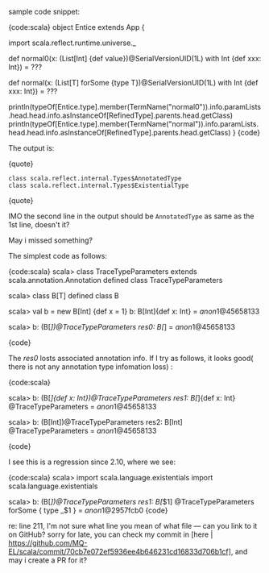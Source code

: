 sample code snippet:

{code:scala}
object Entice extends App {

  import scala.reflect.runtime.universe._

  def normal0(x: (List[Int] {def value})@SerialVersionUID(1L) with Int {def xxx: Int}) = ???

  def normal(x: (List[T] forSome {type T})@SerialVersionUID(1L) with Int {def xxx: Int}) = ???

  println(typeOf[Entice.type].member(TermName("normal0")).info.paramLists.head.head.info.asInstanceOf[RefinedType].parents.head.getClass)
  println(typeOf[Entice.type].member(TermName("normal")).info.paramLists.head.head.info.asInstanceOf[RefinedType].parents.head.getClass)
}
{code}

The output is: 

{quote}

    class scala.reflect.internal.Types$AnnotatedType
    class scala.reflect.internal.Types$ExistentialType

{quote}

IMO the second line in the output should be `AnnotatedType` as same as the 1st line, doesn't it? 

May i missed something?

The simplest code as follows:

{code:scala}
scala> class TraceTypeParameters extends scala.annotation.Annotation
defined class TraceTypeParameters

scala> class B[T]
defined class B

scala> val b = new B[Int] {def x = 1}
b: B[Int]{def x: Int} = $anon$1@45658133

scala> b: (B[_])@TraceTypeParameters
res0: B[_] = $anon$1@45658133

{code}

The *res0* losts associated annotation info.
If I try as follows, it looks good( there is not any annotation type infomation loss) :

{code:scala}

scala> b: (B[_]{def x: Int})@TraceTypeParameters
res1: B[_]{def x: Int} @TraceTypeParameters = $anon$1@45658133

scala> b: (B[Int])@TraceTypeParameters
res2: B[Int] @TraceTypeParameters = $anon$1@45658133

{code}


I see this is a regression since 2.10, where we see:

{code:scala}
scala> import scala.language.existentials
import scala.language.existentials

scala> b: (B[_])@TraceTypeParameters
res1: B[_$1] @TraceTypeParameters forSome { type _$1 } = $anon$1@2957fcb0
{code}

re: line 211, I'm not sure what line you mean of what file — can you link to it on GitHub?
sorry for late, you can check my commit in  [here | https://github.com/MQ-EL/scala/commit/70cb7e072ef5936ee4b646231cd16833d706b1cf], and may i create a PR for it?

